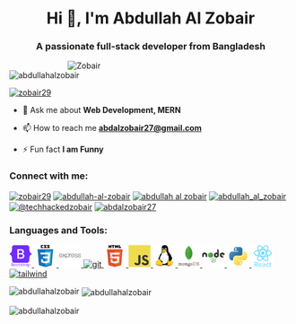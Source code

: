 <h1 align="center">Hi 👋, I'm Abdullah Al Zobair</h1>
<h3 align="center">A passionate full-stack developer from Bangladesh</h3>
<img align="right"  alt="Zobair" width="400" src="https://scontent.fcgp3-2.fna.fbcdn.net/v/t39.30808-6/340121606_237239715355695_438211831610103583_n.jpg?stp=dst-jpg_p843x403&_nc_cat=109&ccb=1-7&_nc_sid=5f2048&_nc_eui2=AeEIyQ2eK0lHYEeMxwNHN993NV9Et3sMNpQ1X0S3eww2lBjo_UlMHd22gdsAXowQecYO4NZociY1rT3PKAHOhM4v&_nc_ohc=IfY9F4roTbAAb6d_Gda&_nc_ht=scontent.fcgp3-2.fna&oh=00_AfCfu5J8sR9VlhlA729jsHv90M07gSVmr-AyfdU0WHqvdg&oe=6623E445">

<p align="left"> <img src="https://komarev.com/ghpvc/?username=abdullahalzobair&label=Profile%20views&color=0e75b6&style=flat" alt="abdullahalzobair" /> </p>

<p align="left"> <a href="https://twitter.com/zobair29" target="blank"><img src="https://img.shields.io/twitter/follow/zobair29?logo=twitter&style=for-the-badge" alt="zobair29" /></a> </p>

- 💬 Ask me about **Web Development, MERN**

- 📫 How to reach me **abdalzobair27@gmail.com**

- ⚡ Fun fact **I am Funny**

<h3 align="left">Connect with me:</h3>
<p align="left">
<a href="https://twitter.com/zobair29" target="blank"><img align="center" src="https://raw.githubusercontent.com/rahuldkjain/github-profile-readme-generator/master/src/images/icons/Social/twitter.svg" alt="zobair29" height="30" width="40" /></a>
<a href="https://linkedin.com/in/abdullah-al-zobair" target="blank"><img align="center" src="https://raw.githubusercontent.com/rahuldkjain/github-profile-readme-generator/master/src/images/icons/Social/linked-in-alt.svg" alt="abdullah-al-zobair" height="30" width="40" /></a>
<a href="https://fb.com/abdullah al zobair" target="blank"><img align="center" src="https://raw.githubusercontent.com/rahuldkjain/github-profile-readme-generator/master/src/images/icons/Social/facebook.svg" alt="abdullah al zobair" height="30" width="40" /></a>
<a href="https://instagram.com/abdullah_al_zobair" target="blank"><img align="center" src="https://raw.githubusercontent.com/rahuldkjain/github-profile-readme-generator/master/src/images/icons/Social/instagram.svg" alt="abdullah_al_zobair" height="30" width="40" /></a>
<a href="https://www.youtube.com/c/@techhackedzobair" target="blank"><img align="center" src="https://raw.githubusercontent.com/rahuldkjain/github-profile-readme-generator/master/src/images/icons/Social/youtube.svg" alt="@techhackedzobair" height="30" width="40" /></a>
<a href="https://www.hackerrank.com/abdalzobair27" target="blank"><img align="center" src="https://raw.githubusercontent.com/rahuldkjain/github-profile-readme-generator/master/src/images/icons/Social/hackerrank.svg" alt="abdalzobair27" height="30" width="40" /></a>
</p>

<h3 align="left">Languages and Tools:</h3>
<p align="left"> <a href="https://getbootstrap.com" target="_blank" rel="noreferrer"> <img src="https://raw.githubusercontent.com/devicons/devicon/master/icons/bootstrap/bootstrap-plain-wordmark.svg" alt="bootstrap" width="40" height="40"/> </a> <a href="https://www.w3schools.com/css/" target="_blank" rel="noreferrer"> <img src="https://raw.githubusercontent.com/devicons/devicon/master/icons/css3/css3-original-wordmark.svg" alt="css3" width="40" height="40"/> </a> <a href="https://expressjs.com" target="_blank" rel="noreferrer"> <img src="https://raw.githubusercontent.com/devicons/devicon/master/icons/express/express-original-wordmark.svg" alt="express" width="40" height="40"/> </a> <a href="https://git-scm.com/" target="_blank" rel="noreferrer"> <img src="https://www.vectorlogo.zone/logos/git-scm/git-scm-icon.svg" alt="git" width="40" height="40"/> </a> <a href="https://www.w3.org/html/" target="_blank" rel="noreferrer"> <img src="https://raw.githubusercontent.com/devicons/devicon/master/icons/html5/html5-original-wordmark.svg" alt="html5" width="40" height="40"/> </a> <a href="https://developer.mozilla.org/en-US/docs/Web/JavaScript" target="_blank" rel="noreferrer"> <img src="https://raw.githubusercontent.com/devicons/devicon/master/icons/javascript/javascript-original.svg" alt="javascript" width="40" height="40"/> </a> <a href="https://www.linux.org/" target="_blank" rel="noreferrer"> <img src="https://raw.githubusercontent.com/devicons/devicon/master/icons/linux/linux-original.svg" alt="linux" width="40" height="40"/> </a> <a href="https://www.mongodb.com/" target="_blank" rel="noreferrer"> <img src="https://raw.githubusercontent.com/devicons/devicon/master/icons/mongodb/mongodb-original-wordmark.svg" alt="mongodb" width="40" height="40"/> </a> <a href="https://nodejs.org" target="_blank" rel="noreferrer"> <img src="https://raw.githubusercontent.com/devicons/devicon/master/icons/nodejs/nodejs-original-wordmark.svg" alt="nodejs" width="40" height="40"/> </a> <a href="https://www.python.org" target="_blank" rel="noreferrer"> <img src="https://raw.githubusercontent.com/devicons/devicon/master/icons/python/python-original.svg" alt="python" width="40" height="40"/> </a> <a href="https://reactjs.org/" target="_blank" rel="noreferrer"> <img src="https://raw.githubusercontent.com/devicons/devicon/master/icons/react/react-original-wordmark.svg" alt="react" width="40" height="40"/> </a> <a href="https://tailwindcss.com/" target="_blank" rel="noreferrer"> <img src="https://www.vectorlogo.zone/logos/tailwindcss/tailwindcss-icon.svg" alt="tailwind" width="40" height="40"/> </a> </p>

<p><img align="left" src="https://github-readme-stats.vercel.app/api/top-langs?username=abdullahalzobair&show_icons=true&locale=en&layout=compact" alt="abdullahalzobair" /></p>

<p>&nbsp;<img align="center" src="https://github-readme-stats.vercel.app/api?username=abdullahalzobair&show_icons=true&locale=en" alt="abdullahalzobair" /></p>

<p><img align="center" src="https://github-readme-streak-stats.herokuapp.com/?user=abdullahalzobair&" alt="abdullahalzobair" /></p>
